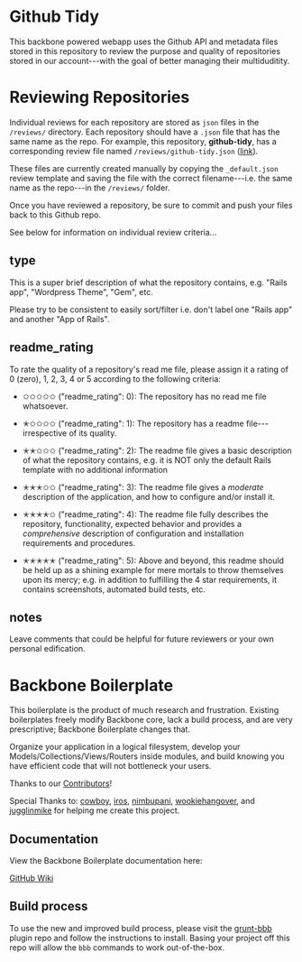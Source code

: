 Github Tidy
============

This backbone powered webapp uses the Github API and metadata files stored in this repository to review the purpose and quality of repositories stored in our account---with the goal of better managing their multiduditity.

Reviewing Repositories
======================

Individual reviews for each repository are stored as `json` files in the `/reviews/` directory. Each repository should have a `.json` file that has the same name as the repo. For example, this repository, **github-tidy**, has a corresponding review file named `/reviews/github-tidy.json` ([link](https://github.com/codeforamerica/github-tidy/blob/gh-pages/reviews/github-tidy.json)).

These files are currently created manually by copying the `_default.json` review template and saving the file with the correct filename---i.e. the same name as the repo---in the `/reviews/` folder.

Once you have reviewed a repository, be sure to commit and push your files back to this Github repo.

See below for information on individual review criteria...

type
-------------

This is a super brief description of what the repository contains, e.g. "Rails app", "Wordpress Theme", "Gem", etc.  

Please try to be consistent to easily sort/filter i.e. don't label one "Rails app" and another "App of Rails".


readme_rating
-------------

To rate the quality of a repository's read me file, please assign it a rating of 0 (zero), 1, 2, 3, 4 or 5 according to the following criteria:

- &#10025;&#10025;&#10025;&#10025;&#10025; ("readme_rating": 0): The repository has no read me file whatsoever.

- &#10029;&#10025;&#10025;&#10025;&#10025; ("readme_rating": 1): The repository has a readme file---irrespective of its quality.

- &#10029;&#10029;&#10025;&#10025;&#10025; ("readme\_rating": 2): The readme file gives a basic description of what the repository contains, e.g. it is NOT only the default Rails template with no additional information

- &#10029;&#10029;&#10029;&#10025;&#10025; ("readme\_rating": 3): The readme file gives a _moderate_ description of the application, and how to configure and/or install it.

- &#10029;&#10029;&#10029;&#10029;&#10025; ("readme\_rating": 4): The readme file fully describes the repository, functionality, expected behavior and provides a _comprehensive_ description of configuration and installation requirements and procedures.

- &#10029;&#10029;&#10029;&#10029;&#10029; ("readme\_rating": 5): Above and beyond, this readme should be held up as a shining example for mere mortals to throw themselves upon its mercy; e.g. in addition to fulfilling the 4 star requirements, it contains screenshots, automated build tests, etc.

notes
-----

Leave comments that could be helpful for future reviewers or your own personal edification.

Backbone Boilerplate
====================

This boilerplate is the product of much research and frustration.  Existing
boilerplates freely modify Backbone core, lack a build process, and are very
prescriptive; Backbone Boilerplate changes that.

Organize your application in a logical filesystem, develop your
Models/Collections/Views/Routers inside modules, and build knowing you have
efficient code that will not bottleneck your users.

Thanks to our
[Contributors](https://github.com/tbranyen/backbone-boilerplate/contributors)!

Special Thanks to: [cowboy](http://github.com/cowboy),
[iros](http://github.com/iros), [nimbupani](http://github.com/nimbupani),
[wookiehangover](http://github.com/wookiehangover), and
[jugglinmike](http://github.com/jugglinmike) for helping me create this project.

## Documentation ##

View the Backbone Boilerplate documentation here:

[GitHub Wiki](https://github.com/tbranyen/backbone-boilerplate/wiki)

## Build process ##

To use the new and improved build process, please visit the 
[grunt-bbb](https://github.com/backbone-boilerplate/grunt-bbb)
plugin repo and follow the instructions to install.  Basing your project off
this repo will allow the `bbb` commands to work out-of-the-box.
